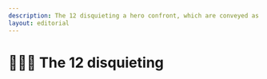 ```yaml
---
description: The 12 disquieting a hero confront, which are conveyed as goals and obstacles.
layout: editorial
---
```


# 🦹🏽‍♀️ The 12 disquieting

